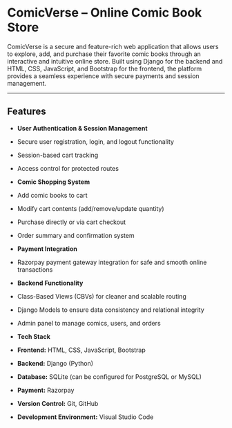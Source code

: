 #  ComicVerse – Online Comic Book Store

ComicVerse is a secure and feature-rich web application that allows users to explore, add, and purchase their favorite comic books through an interactive and intuitive online store. Built using Django for the backend and HTML, CSS, JavaScript, and Bootstrap for the frontend, the platform provides a seamless experience with secure payments and session management.

---

##  Features

-  **User Authentication & Session Management**  
  - Secure user registration, login, and logout functionality  
  - Session-based cart tracking  
  - Access control for protected routes

-  **Comic Shopping System**  
  - Add comic books to cart  
  - Modify cart contents (add/remove/update quantity)  
  - Purchase directly or via cart checkout  
  - Order summary and confirmation system


-  **Payment Integration**  
  - Razorpay payment gateway integration for safe and smooth online transactions

-  **Backend Functionality**  
  - Class-Based Views (CBVs) for cleaner and scalable routing  
  - Django Models to ensure data consistency and relational integrity  
  - Admin panel to manage comics, users, and orders


-  **Tech Stack**  
  - **Frontend:** HTML, CSS, JavaScript, Bootstrap  
  - **Backend:** Django (Python)  
  - **Database:** SQLite (can be configured for PostgreSQL or MySQL)  
  - **Payment:** Razorpay  
  - **Version Control:** Git, GitHub  
  - **Development Environment:** Visual Studio Code

